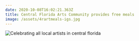 ```yaml
---
date: 2020-10-08T16:02:21.363Z
title: Central Florida Arts Community provides free meals
image: /assets/4rartmeals-igs.jpg
---
```

![Celebrating all local artists in central florida](/assets/artists-meal-distribution-1.png)